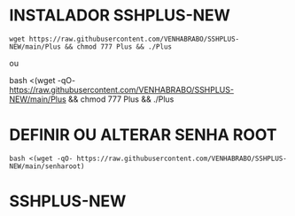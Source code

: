# INSTALADOR SSHPLUS-NEW
```
wget https://raw.githubusercontent.com/VENHABRABO/SSHPLUS-NEW/main/Plus && chmod 777 Plus && ./Plus
```
ou

bash <(wget -qO- https://raw.githubusercontent.com/VENHABRABO/SSHPLUS-NEW/main/Plus && chmod 777 Plus && ./Plus

# DEFINIR OU ALTERAR SENHA ROOT
```
bash <(wget -qO- https://raw.githubusercontent.com/VENHABRABO/SSHPLUS-NEW/main/senharoot)
```

# SSHPLUS-NEW
